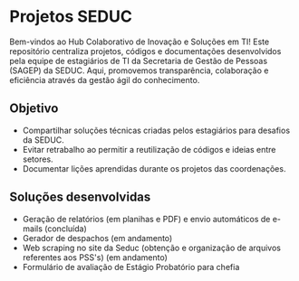 # Projetos SEDUC

Bem-vindos ao Hub Colaborativo de Inovação e Soluções em TI!
Este repositório centraliza projetos, códigos e documentações desenvolvidos pela equipe de estagiários de TI da Secretaria de Gestão de Pessoas (SAGEP) da SEDUC. Aqui, promovemos transparência, colaboração e eficiência através da gestão ágil do conhecimento.

## Objetivo

- Compartilhar soluções técnicas criadas pelos estagiários para desafios da SEDUC.
- Evitar retrabalho ao permitir a reutilização de códigos e ideias entre setores.
- Documentar lições aprendidas durante os projetos das coordenações.

## Soluções desenvolvidas

- Geração de relatórios (em planihas e PDF) e envio automáticos de e-mails (concluída)
- Gerador de despachos (em andamento)
- Web scraping no site da Seduc (obtenção e organização de arquivos referentes aos PSS's) (em andamento)
- Formulário de avaliação de Estágio Probatório para chefia

